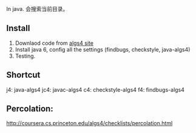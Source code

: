 In java.
会搜索当前目录。
## Install
1. Downlaod code from [algs4 site](http://algs4.cs.princeton.edu/home/)
2. Install java 6, config all the settings (findbugs, checkstyle, java-algs4)
3. Testing.

## Shortcut
j4:   java-algs4
jc4:  javac-algs4
c4:   checkstyle-algs4
f4:   findbugs-algs4

## Percolation:
http://coursera.cs.princeton.edu/algs4/checklists/percolation.html
